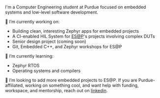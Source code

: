 <!--
**alexayl/alexayl** is a ✨ _special_ ✨ repository because its `README.md` (this file) appears on your GitHub profile.

Here are some ideas to get you started:

- 🔭 I’m currently working on ...
- 🌱 I’m currently learning ...
- 👯 I’m looking to collaborate on ...
- 🤔 I’m looking for help with ...
- 💬 Ask me about ...
- 📫 How to reach me: ...
- 😄 Pronouns: ...
- ⚡ Fun fact: ...
-->

I'm a Computer Engineering student at Purdue focused on embedded systems and low-level software development.

🔭 I’m currently working on:
- Building clean, interesting Zephyr apps for embedded projects
- A CI-enabled HIL System for [ES@P](https://embedded-purdue.github.io)'s projects involving complex DUTs
- Senior design project (coming soon)
- Git, Embedded C++, and Zephyr workshops for ES@P

🌱 I’m currently learning:
- Zephyr RTOS
- Operating systems and compilers

👯 I’m looking to add more embedded projects to ES@P. If you are Purdue-affiliated, working on something cool, and want help with funding, workspace, and mentorship, reach out on [linkedin](https://www.linkedin.com/in/alexayl).
